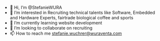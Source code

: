 - 👋 Hi, I’m @StefanieWURA
- 👀 I’m interested in Recruiting technical talents like Software, Embedded and Hardware Experts, fairtrade biological coffee and sports
- 🌱 I’m currently learning website development
- 💞️ I’m looking to collaborate on recruiting
- 📫 How to reach me stefanie.wuchrer@wuraventa.com

<!---
StefanieWURA/StefanieWURA is a ✨ special ✨ repository because its `README.md` (this file) appears on your GitHub profile.
You can click the Preview link to take a look at your changes.
--->
